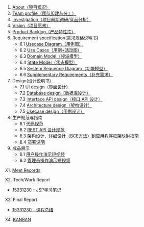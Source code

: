 1. [About（项目概况）](documents/about.md)
2. [Team profile（团队组建与分工）](documents/team_profile.md)
3. [Investigation（项目前期调研/竞品分析）](documents/competitor_analyze.md)
4. [Vision（项目愿景）](documents/Project_Proposal.md)
5. [Product Backlog（产品特性库）](documents/product_backlog.md)
6. Requirement specification(需求规格说明书)
	- 6.1 [Usecase Diagram（用例图）](documents/Usecase-Diagram.md)
	- 6.2 [Use Cases（用例+活动图）](documents/Use-Cases.md)
	- 6.3 [Domain Model（领域模型）](documents/Domian-Models.md)
	- 6.4 [State Model（状态模型）](documents/State-Models.md)
	- 6.5 [System Sequence Diagram（功能模型）](documents/Sequence-Diagram.md)
	- 6.6 [Supplementary Requirements（补充需求）](documents/Supplementary_Requirements.md)
7. Design(设计说明书)
	- 7.1 [UI design（界面设计）](documents/UI-Design.md)
	- 7.2 [Database design（数据库设计）](documents/Database-Design.md)
	- 7.3 [Interface API design（接口 API 设计）](documents/API-Design.md)
	- 7.4 [Architecture design（架构设计）](documents/Architecture-Design.md)
	- 7.5 [Usecase design（用例设计）](documents/Usecase-design.md)
8. 生产规范与指南
	- 8.1 [代码规范](documents/coding-rules.md)
	- 8.2 [REST API 设计规范](documents/REST-API.md)
	- 8.3 [架构设计、详细设计（BCE方法）到应用程序框架映射指南](documents/BCE.md)
	- 8.4 [部署说明](documents/8.4.md)
9. 成品展示
    - 9.1 [用户操作演示短视频](http://player.youku.com/embed/XNDIxOTYwODE4OA==)
    - 9.2 [管理员操作演示短视频](http://player.youku.com/embed/XNDIxOTYwODc2OA==)
    
X1. [Meet Records](documents/meet_records.md)

X2. Tech/Work Report
  - [15331230 - JSP学习笔记](https://blog.csdn.net/QingJiuYou/article/details/93414838)

X3. Final Report
  - [15331230 - 课程总结](documents/Final_Report.md)
  
X4. [KANBAN](https://github.com/ShadockHathaway/Film-Review-System/projects)
